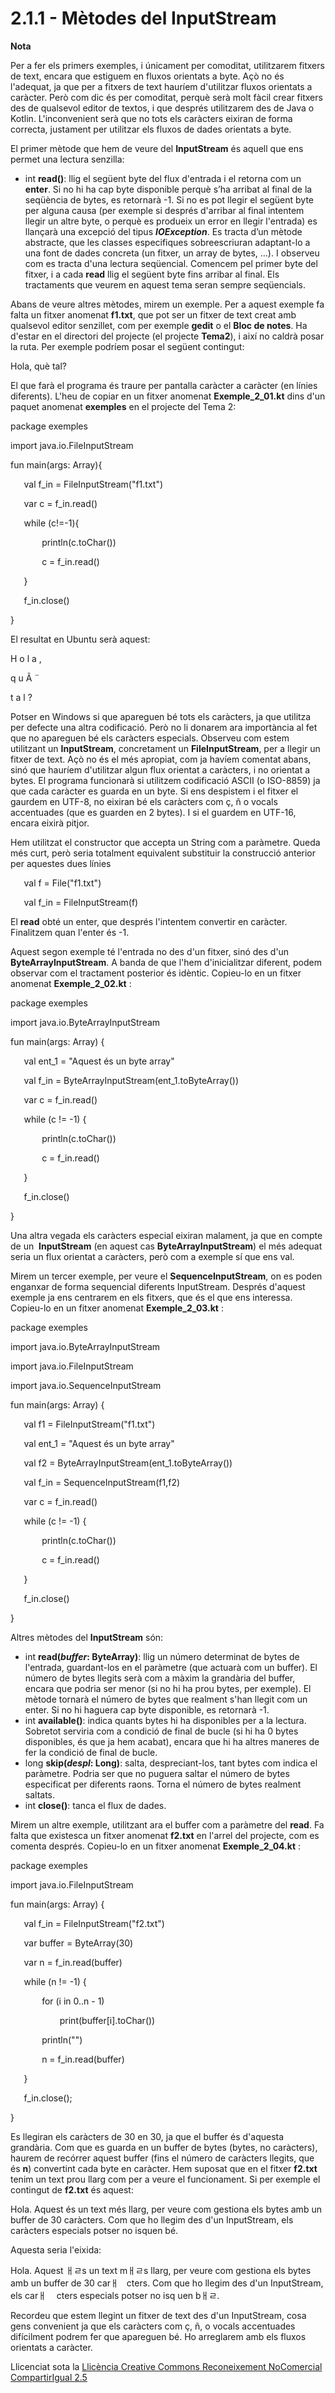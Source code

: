 # <a name="main"></a>**2.1.1 - Mètodes del InputStream**
**Nota**

Per a fer els primers exemples, i únicament per comoditat, utilitzarem fitxers de text, encara que estiguem en fluxos orientats a byte. Açò no és l'adequat, ja que per a fitxers de text hauríem d'utilitzar fluxos orientats a caràcter. Però com dic és per comoditat, perquè serà molt fàcil crear fitxers des de qualsevol editor de textos, i que després utilitzarem des de Java o Kotlin. L'inconvenient serà que no tots els caràcters eixiran de forma correcta, justament per utilitzar els fluxos de dades orientats a byte.

El primer mètode que hem de veure del **InputStream** és aquell que ens permet una lectura senzilla:

- int **read()**: llig el següent byte del flux d'entrada i el retorna com un **enter**. Si no hi ha cap byte disponible perquè s’ha arribat al final de la seqüència de bytes, es retornarà -1. Si no es pot llegir el següent byte per alguna causa (per exemple si després d'arribar al final intentem llegir un altre byte, o perquè es produeix un error en llegir l'entrada) es llançarà una excepció del tipus ***IOException***. Es tracta d’un mètode abstracte, que les classes especifiques sobreescriuran adaptant-lo a una font de dades concreta (un fitxer, un array de bytes, ...). I observeu com es tracta d'una lectura seqüencial. Comencem pel primer byte del fitxer, i a cada **read** llig el següent byte fins arribar al final. Els tractaments que veurem en aquest tema seran sempre seqüencials.

Abans de veure altres mètodes, mirem un exemple. Per a aquest exemple fa falta un fitxer anomenat **f1.txt**, que pot ser un fitxer de text creat amb qualsevol editor senzillet, com per exemple **gedit** o el **Bloc de notes**. Ha d'estar en el directori del projecte (el projecte **Tema2**), i així no caldrà posar la ruta. Per exemple podríem posar el següent contingut:

Hola, què tal?

El que farà el programa és traure per pantalla caràcter a caràcter (en línies diferents). L'heu de copiar en un fitxer anomenat **Exemple\_2\_01.kt** dins d'un paquet anomenat **exemples** en el projecte del Tema 2:

package exemples

import java.io.FileInputStream

fun main(args: Array<String>){

`	`val f\_in = FileInputStream("f1.txt")

`	`var c = f\_in.read()

`	`while (c!=-1){

`		`println(c.toChar())

`		`c = f\_in.read()

`	`}

`	`f\_in.close()

}

El resultat en Ubuntu serà aquest:

H
o
l
a
,

q
u
Ã
¨

t
a
l
?

Potser en Windows si que apareguen bé tots els caràcters, ja que utilitza per defecte una altra codificació. Però no li donarem ara importància al fet que no apareguen bé els caràcters especials. Observeu com estem utilitzant un **InputStream**, concretament un **FileInputStream**, per a llegir un fitxer de text. Açò no és el més apropiat, com ja havíem comentat abans, sinó que hauríem d'utilitzar algun flux orientat a caràcters, i no orientat a bytes. El programa funcionarà si utilitzem codificació ASCII (o ISO-8859) ja que cada caràcter es guarda en un byte. Si ens despistem i el fitxer el gaurdem en UTF-8, no eixiran bé els caràcters com ç, ñ o vocals accentuades (que es guarden en 2 bytes). I si el guardem en UTF-16, encara eixirà pitjor.

Hem utilitzat el constructor que accepta un String com a paràmetre. Queda més curt, però seria totalment equivalent substituir la construcció anterior per aquestes dues línies

`	`val f = File("f1.txt")

`	`val f\_in = FileInputStream(f)

El **read** obté un enter, que després l'intentem convertir en caràcter. Finalitzem quan l'enter és -1.

Aquest segon exemple té l'entrada no des d'un fitxer, sinó des d'un **ByteArrayInputStream**. A banda de que l'hem d'inicialitzar diferent, podem observar com el tractament posterior és idèntic. Copieu-lo en un fitxer anomenat **Exemple\_2\_02.kt** :

package exemples

import java.io.ByteArrayInputStream

fun main(args: Array<String>) {

`	`val ent\_1 = "Aquest és un byte array"

`	`val f\_in = ByteArrayInputStream(ent\_1.toByteArray())

`	`var c = f\_in.read()

`	`while (c != -1) {

`		`println(c.toChar())

`		`c = f\_in.read()

`	`}

`	`f\_in.close()

}

Una altra vegada els caràcters especial eixiran malament, ja que en compte de un  **InputStream** (en aquest cas **ByteArrayInputStream**) el més adequat seria un flux orientat a caràcters, però com a exemple sí que ens val.

Mirem un tercer exemple, per veure el **SequenceInputStream**, on es poden enganxar de forma sequencial diferents InputStream. Després d'aquest exemple ja ens centrarem en els fitxers, que és el que ens interessa. Copieu-lo en un fitxer anomenat **Exemple\_2\_03.kt** :

package exemples

import java.io.ByteArrayInputStream

import java.io.FileInputStream

import java.io.SequenceInputStream

fun main(args: Array<String>) {

`	`val f1 = FileInputStream("f1.txt")

`	`val ent\_1 = "Aquest és un byte array"

`	`val f2 = ByteArrayInputStream(ent\_1.toByteArray())

`	`val f\_in = SequenceInputStream(f1,f2)

`	`var c = f\_in.read()

`	`while (c != -1) {

`		`println(c.toChar())

`		`c = f\_in.read()

`	`}

`	`f\_in.close()

}

Altres mètodes del **InputStream** són:

- int **read(*buffer*: ByteArray)**: llig un número determinat de bytes de l'entrada, guardant-los en el paràmetre (que actuarà com un buffer). El número de bytes llegits serà com a màxim la grandària del buffer, encara que podria ser menor (si no hi ha prou bytes, per exemple). El mètode tornarà el número de bytes que realment s'han llegit com un enter. Si no hi haguera cap byte disponible, es retornarà -1.
- int **available()**: indica quants bytes hi ha disponibles per a la lectura. Sobretot serviria com a condició de final de bucle (si hi ha 0 bytes disponibles, és que ja hem acabat), encara que hi ha altres maneres de fer la condició de final de bucle.
- long **skip(*despl*: Long)**: salta, despreciant-los, tant bytes com indica el paràmetre. Podria ser que no puguera saltar el número de bytes especificat per diferents raons. Torna el número de bytes realment saltats.
- int **close()**: tanca el flux de dades.

Mirem un altre exemple, utilitzant ara el buffer com a paràmetre del **read**. Fa falta que existesca un fitxer anomenat **f2.txt** en l'arrel del projecte, com es comenta després. Copieu-lo en un fitxer anomenat **Exemple\_2\_04.kt** :

package exemples

import java.io.FileInputStream

fun main(args: Array<String>) {

`	`val f\_in = FileInputStream("f2.txt")

`	`var buffer = ByteArray(30)

`	`var n = f\_in.read(buffer)

`	`while (n != -1) {

`		`for (i in 0..n - 1)

`			`print(buffer[i].toChar())

`		`println("")

`		`n = f\_in.read(buffer)

`	`}

`	`f\_in.close();

}

Es llegiran els caràcters de 30 en 30, ja que el buffer és d'aquesta grandària. Com que es guarda en un buffer de bytes (bytes, no caràcters), haurem de recórrer aquest buffer (fins el número de caràcters llegits, que és **n**) convertint cada byte en caràcter. Hem suposat que en el fitxer **f2.txt** tenim un text prou llarg com per a veure el funcionament. Si per exemple el contingut de **f2.txt** és aquest:

Hola. Aquest és un text més llarg, per veure com gestiona els bytes amb un buffer de 30 caràcters.
Com que ho llegim des d'un InputStream, els caràcters especials potser no isquen bé.

Aquesta seria l'eixida:

Hola. Aquest ￃﾩs un text mￃﾩs 
llarg, per veure com gestiona 
els bytes amb un buffer de 30 
carￃﾠcters.
Com que ho llegim 
des d'un InputStream, els carￃ
ﾠcters especials potser no isq
uen bￃﾩ.

Recordeu que estem llegint un fitxer de text des d'un InputStream, cosa gens convenient ja que els caràcters com ç, ñ, o vocals accentuades difícilment podrem fer que apareguen bé. Ho arreglarem amb els fluxos orientats a caràcter.

Llicenciat sota la [Llicència Creative Commons Reconeixement NoComercial CompartirIgual 2.5](http://creativecommons.org/licenses/by-nc-sa/2.5/)

